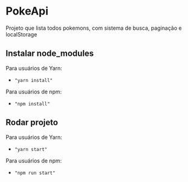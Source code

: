 # PokeApi
Projeto que lista todos pokemons, com sistema de busca, paginação e localStorage

## Instalar node_modules

Para usuários de Yarn:
* `"yarn install"`

Para usuários de npm:
* `"npm install"`


## Rodar projeto

Para usuários de Yarn:
* `"yarn start"`

Para usuários de npm:
* `"npm run start"`